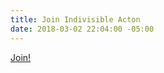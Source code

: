 ```yaml
---
title: Join Indivisible Acton
date: 2018-03-02 22:04:00 -05:00
---
```


[Join!](https://actionnetwork.org/forms/join-indivisible-acton)